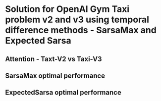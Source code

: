 # Solution for OpenAI Gym Taxi problem v2 and v3 using temporal difference methods - SarsaMax and Expected Sarsa

## Attention - Taxt-V2 vs Taxi-V3

## SarsaMax optimal performance
## ExpectedSarsa optimal performance